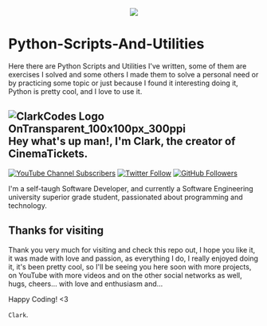 <p align="center">
  <img src="https://s3.dualstack.us-east-2.amazonaws.com/pythondotorg-assets/media/files/python-logo-only.svg"/>
</p>

# Python-Scripts-And-Utilities
Here there are Python Scripts and Utilities I've written, some of them are exercises I solved and some others I made them to solve a personal need or by practicing some topic or just because I found it interesting doing it, Python is pretty cool, and I love to use it.

###
## ![ClarkCodes Logo OnTransparent_100x100px_300ppi](https://user-images.githubusercontent.com/39943822/235443512-3ab382e8-888e-4d2d-87ba-1c8f4ef3ec45.png) Hey what's up man!, I'm Clark, the creator of CinemaTickets.
[![YouTube Channel Subscribers](https://img.shields.io/youtube/channel/views/:@clarkcodes?style=social)](https://youtube.com/@ClarkCodes?sub_confirmation=1)
[![Twitter Follow](https://img.shields.io/twitter/follow/ClarkCodes?style=social)](https://twitter.com/clarkcodes)
[![GitHub Followers](https://img.shields.io/github/followers/ClarkCodes?style=social)](https://github.com/ClarkCodes)

I'm a self-taugh Software Developer, and currently a Software Engineering university superior grade student, passionated about programming and technology.

## Thanks for visiting
Thank you very much for visiting and check this repo out, I hope you like it, it was made with love and passion, as everything I do, I really enjoyed doing it, it's been pretty cool, so I'll be seeing you here soon with more projects, on YouTube with more videos and on the other social networks as well, hugs, cheers... with love and enthusiasm and... 

Happy Coding! <3 

`Clark`.
